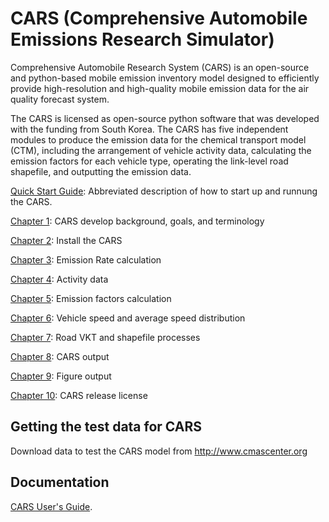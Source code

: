 # CARS (Comprehensive Automobile Emissions Research Simulator)
Comprehensive Automobile Research System (CARS) is an open-source and python-based mobile emission inventory model designed to efficiently provide high-resolution and high-quality mobile emission data for the air quality forecast system.

The CARS is licensed as open-source python software that was developed with the funding from South Korea. The CARS has five independent modules to produce the emission data for the chemical transport model (CTM), including the arrangement of vehicle activity data, calculating the emission factors for each vehicle type, operating the link-level road shapefile, and outputting the emission data.

[Quick Start Guide](https://github.com/CMASCenter/CARS/blob/master/docs/User_Manual/Quick_Start.md): Abbreviated description of how to start up and runnung the CARS.

[Chapter 1](https://github.com/CMASCenter/CARS/blob/master/docs/User_Manual/CARS_ch1_introduction.md): CARS develop background, goals, and terminology

[Chapter 2](https://github.com/CMASCenter/CARS/blob/master/docs/User_Manual/CARS_ch2_installation.md): Install the CARS

[Chapter 3](https://github.com/CMASCenter/CARS/blob/master/docs/User_Manual/CARS_ch3_emission_rate_calculation.md): Emission Rate calculation

[Chapter 4](https://github.com/CMASCenter/CARS/blob/master/docs/User_Manual/CARS_ch4_activity_data.md): Activity data

[Chapter 5](https://github.com/CMASCenter/CARS/blob/master/docs/User_Manual/CARS_ch5_emission_factor.md): Emission factors calculation

[Chapter 6](https://github.com/CMASCenter/CARS/blob/master/docs/User_Manual/CARS_ch6_vehicle_speed.md): Vehicle speed and average speed distribution

[Chapter 7](https://github.com/CMASCenter/CARS/blob/master/docs/User_Manual/CARS_ch7_shapfile_roadVKT.md): Road VKT and shapefile processes

[Chapter 8](https://github.com/CMASCenter/CARS/blob/master/docs/User_Manual/CARS_ch8_CARS_output_process.md): CARS output

[Chapter 9](https://github.com/CMASCenter/CARS/blob/master/docs/User_Manual/CARS_ch9_figure_output.md): Figure output

[Chapter 10](https://github.com/CMASCenter/CARS/blob/master/docs/User_Manual/CARS_license.md): CARS release license


## Getting the test data for CARS
Download data to test the CARS model from http://www.cmascenter.org

## Documentation
[CARS User's Guide](https://github.com/CMASCenter/CARS/tree/master/docs/User_Manual).

